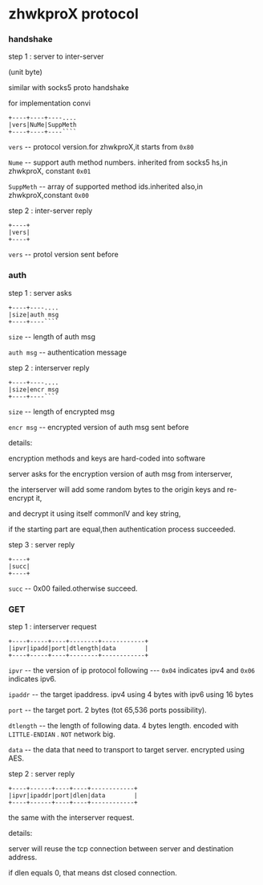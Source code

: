 # zhwkproX protocol

### handshake

step 1 : server to inter-server

(unit byte)

similar with socks5 proto handshake

for implementation convi

```
+----+----+----....
|vers|NuMe|SuppMeth
+----+----+----````
```

`vers` -- protocol version.for zhwkproX,it starts from `0x80`

`Nume` -- support auth method numbers. inherited from socks5 hs,in zhwkproX, constant `0x01`

`SuppMeth` -- array of supported method ids.inherited also,in zhwkproX,constant `0x00`



step 2 : inter-server reply

```
+----+
|vers|
+----+
```

`vers` -- protol version sent before



### auth

step 1 : server asks

```
+----+----....
|size|auth msg
+----+----````
```

`size` -- length of auth msg

`auth msg` -- authentication message



step 2 : interserver reply

```
+----+----....
|size|encr msg
+----+----````
```

`size` -- length of encrypted msg

`encr msg` -- encrypted version of auth msg sent before



details:

encryption methods and keys are hard-coded into software

server asks for the encryption version of auth msg from interserver,

the interserver will add some random bytes to the origin keys and re-encrypt it,

and decrypt it using itself commonIV and key string,

if the starting part are equal,then authentication process succeeded.



step 3 : server reply

```
+----+
|succ|
+----+
```

`succ` -- 0x00 failed.otherwise succeed.



### GET

step 1 : interserver request

```
+----+-----+----+--------+------------+
|ipvr|ipadd|port|dtlength|data        |
+----+-----+----+--------+------------+
```

`ipvr` -- the version of ip protocol following --- `0x04` indicates ipv4 and `0x06` indicates ipv6.

`ipaddr` -- the target ipaddress. ipv4 using 4 bytes with ipv6 using 16 bytes

`port` -- the target port. 2 bytes (tot 65,536 ports possibility).

`dtlength` -- the length of following data. 4 bytes length. encoded with `LITTLE-ENDIAN` . `NOT` network big.

`data` -- the data that need to transport to target server. encrypted using AES.



step 2 : server reply

```
+----+------+----+----+------------+
|ipvr|ipaddr|port|dlen|data        |
+----+------+----+----+------------+
```

the same with the interserver request.



details:

server will reuse the tcp connection between server and destination address.

if dlen equals 0, that means dst closed connection.
